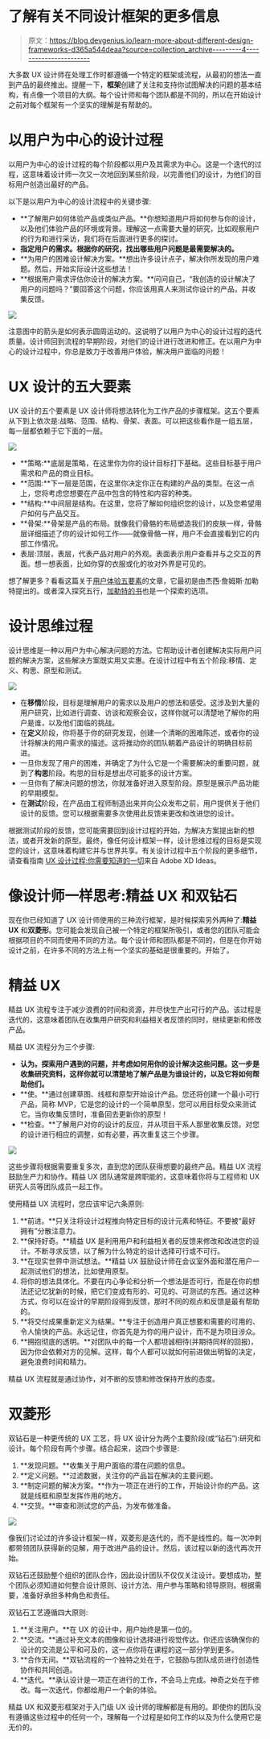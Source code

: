 # 了解有关不同设计框架的更多信息

> 原文：<https://blog.devgenius.io/learn-more-about-different-design-frameworks-d365a544deaa?source=collection_archive---------4----------------------->

大多数 UX 设计师在处理工作时都遵循一个特定的框架或流程，从最初的想法一直到产品的最终推出。提醒一下，**框架**创建了关注和支持你试图解决的问题的基本结构，有点像一个项目的大纲。每个设计师和每个团队都是不同的，所以在开始设计之前对每个框架有一个坚实的理解是有帮助的。

# 以用户为中心的设计过程

以用户为中心的设计过程的每个阶段都以用户及其需求为中心。这是一个迭代的过程，这意味着设计师一次又一次地回到某些阶段，以完善他们的设计，为他们的目标用户创造出最好的产品。

以下是以用户为中心的设计流程中的关键步骤:

*   **了解用户如何体验产品或类似产品。**你想知道用户将如何参与你的设计，以及他们体验产品的环境或背景。理解这一点需要大量的研究，比如观察用户的行为和进行采访，我们将在后面进行更多的探讨。
*   **指定用户的需求。根据你的研究，找出哪些用户问题是最需要解决的。**
*   **为用户的困难设计解决方案。**想出许多设计点子，解决你所发现的用户难题。然后，开始实际设计这些想法！
*   **根据用户需求评估你设计的解决方案。**问问自己，“我创造的设计解决了用户的问题吗？”要回答这个问题，你应该用真人来测试你设计的产品，并收集反馈。

![](img/eebb66c12d7634ae02930cc0d9f4b80c.png)

注意图中的箭头是如何表示圆周运动的。这说明了以用户为中心的设计过程的迭代质量。设计师回到流程的早期阶段，对他们的设计进行改进和修正。在以用户为中心的设计过程中，你总是致力于改善用户体验，解决用户面临的问题！

# UX 设计的五大要素

UX 设计的五个要素是 UX 设计师将想法转化为工作产品的步骤框架。这五个要素从下到上依次是:战略、范围、结构、骨架、表面。可以把这些看作是一组五层，每一层都依赖于它下面的一层。

![](img/d77744e595d7d64648290e49e6163fc0.png)

*   **策略:**底层是策略，在这里你为你的设计目标打下基础。这些目标基于用户需求和产品的商业目标。
*   **范围:**下一层是范围，在这里你决定你正在构建的产品的类型。在这一点上，您将考虑您想要在产品中包含的特性和内容的种类。
*   **结构:**中间层是结构。在这里，您将了解如何组织您的设计，以及您希望用户如何与产品交互。
*   **骨架:**骨架是产品的布局。就像我们骨骼的布局塑造我们的皮肤一样，骨骼层详细描述了你的设计如何工作——就像骨骼一样，用户不会直接看到它的内部工作情况。
*   表层:顶层，表层，代表产品对用户的外观。表面表示用户查看并与之交互的界面。想一想表面，比如你穿的衣服或化的妆对外界是可见的。

想了解更多？看看这篇关于[用户体验五要素](https://medium.com/omarelgabrys-blog/ux-a-quick-glance-about-the-5-elements-of-user-experience-part-2-a0da8798cd52)的文章，它最初是由杰西·詹姆斯·加勒特提出的。或者深入探究五行，[加勒特的书](https://www.amazon.com/Elements-User-Experience-User-Centered-Design/dp/0321683684)也是一个探索的选项。

# 设计思维过程

设计思维是一种以用户为中心解决问题的方法。它帮助设计者创建解决实际用户问题的解决方案，这些解决方案既实用又实惠。在设计过程中有五个阶段:移情、定义、构思、原型和测试。

![](img/27b44b6c978b4bf6a10587055ec38223.png)

*   在**移情**阶段，目标是理解用户的需求以及用户的想法和感受。这涉及到大量的用户研究，比如进行调查、访谈和观察会议，这样你就可以清楚地了解你的用户是谁，以及他们面临的挑战。
*   在**定义**阶段，你将基于你的研究发现，创建一个清晰的困难陈述，或者你的设计将解决的用户需求的描述。这将推动你的团队朝着产品设计的明确目标前进。
*   一旦你发现了用户的困难，并确定了为什么它是一个需要解决的重要问题，就到了**构思**阶段。构思的目标是想出尽可能多的设计方案。
*   一旦你有了解决问题的想法，你就准备好进入原型阶段。原型是展示产品功能的早期模型。
*   在**测试**阶段，在产品由工程师制造出来并向公众发布之前，用户提供关于他们设计的反馈。您可以根据需要多次使用此反馈来更改和改进您的设计。

根据测试阶段的反馈，您可能需要回到设计过程的开始，为解决方案提出新的想法，或者开发新的原型。最终，像任何设计框架一样，设计思维过程的目标是实现您的设计，这意味着构建它并与世界共享。有关设计过程中五个阶段的更多细节，请查看指南 [UX 设计过程:你需要知道的一切](https://xd.adobe.com/ideas/guides/ux-design-process-steps/)来自 Adobe XD Ideas。

# 像设计师一样思考:精益 UX 和双钻石

现在你已经知道了 UX 设计师使用的三种流行框架，是时候探索另外两种了:**精益 UX** 和**双菱形**。您可能会发现自己被一个特定的框架所吸引，或者您的团队可能会根据项目的不同而使用不同的方法。每个设计师和团队都是不同的，但是在你开始设计之前，在许多不同的方法上有一个坚实的基础是很重要的。开始了。

# 精益 UX

精益 UX 流程专注于减少浪费的时间和资源，并尽快生产出可行的产品。该过程是迭代的，这意味着团队在收集用户研究和利益相关者反馈的同时，继续更新和修改产品。

精益 UX 流程分为三个步骤:

*   **认为。探索用户遇到的问题，并考虑如何用你的设计解决这些问题。这一步是收集研究资料，这样你就可以清楚地了解产品是为谁设计的，以及它将如何帮助他们。**
*   **使。**通过创建草图、线框和原型开始设计产品。您还将创建一个最小可行产品，简称 MVP，它是您的设计的一个简单原型，您可以用目标受众来测试它。当你收集反馈时，准备回去更新你的原型！
*   **检查。**了解用户对你的设计的反应，并从项目干系人那里收集反馈。对您的设计进行相应的调整，如有必要，再次重复这三个步骤。

![](img/b7c599ab524383cdbd274c5d0d4ea353.png)

这些步骤将根据需要重复多次，直到您的团队获得想要的最终产品。精益 UX 流程鼓励生产力和协作。精益 UX 团队通常是跨职能的，这意味着你将与工程师和 UX 研究人员等团队成员一起工作。

使用精益 UX 流程时，您应该牢记六条原则:

1.  **前进。**只关注将设计过程推向特定目标的设计元素和特征。不要被“最好拥有”分散注意力。
2.  **保持好奇。**精益 UX 是利用用户和利益相关者的反馈来修改和改进您的设计。不断寻求反馈，以了解为什么特定的设计选择可行或不可行。
3.  **在现实世界中测试想法。**精益 UX 鼓励设计师在会议室外面和潜在用户一起测试他们的想法，比如使用原型。
4.  将你的想法具体化。不要在内心争论和分析一个想法是否可行，而是在你的想法还记忆犹新的时候，把它们变成有形的、可见的、可测试的东西。通过这种方式，你可以在设计的早期阶段得到反馈，那时不同的观点和反馈是最有帮助的。
5.  **将交付成果重新定义为结果。**专注于创造用户真正想要和需要的可用的、令人愉快的产品。永远记住，你首先是为你的用户设计，而不是为项目涉众。
6.  **拥抱彻底的透明。**对团队中的每一个人都坦诚相待(并期待同样的回报)，因为你会依赖对方的见解。这样，每个人都可以就如何前进做出明智的决定，避免浪费时间和精力。

精益 UX 流程就是通过协作，对不断的反馈和修改保持开放的态度。

# 双菱形

双钻石是一种更传统的 UX 工艺，将 UX 设计分为两个主要阶段(或“钻石”):研究和设计。每个阶段有两个步骤。结合起来，这四个步骤是:

1.  **发现问题。**收集关于用户面临的潜在问题的信息。
2.  **定义问题。**过滤数据，关注你的产品旨在解决的主要问题。
3.  **制定问题的解决方案。**作为一项正在进行的工作，开始设计你的产品。这就是线框和原型发挥作用的地方。
4.  **交货。**审查和测试您的产品，为发布做准备。

![](img/656932efed27aa783dd9310856383bb4.png)

像我们讨论过的许多设计框架一样，双菱形是迭代的，而不是线性的。每一次冲刺都带领团队获得新的见解，用于改进产品的设计。然后，该过程以新的迭代再次开始。

双钻石还鼓励整个组织的团队合作，因此设计团队不仅仅关注设计。要想成功，整个团队必须知道如何整合设计原则、设计方法、用户参与策略和领导原则。根据需要，准备好承担多种角色和责任。

双钻石工艺遵循四大原则:

1.  **关注用户。**在 UX 的设计中，用户始终是第一位的。
2.  **交流。**通过补充文本的图像和设计选择进行视觉传达。你还应该确保你的设计的交流是公平和可及的，这一点你将在课程的这一部分学到更多。
3.  **合作无间。**双钻流程的一个独特之处在于，它鼓励与团队成员进行创造性协作和共同创造。
4.  **迭代。**承认设计是一项正在进行的工作，不会马上完成。神奇之处在于修改。每一次迭代，你都给用户一个新的体验。

精益 UX 和双菱形框架对于入门级 UX 设计师的理解都是有用的。即使你的团队没有遵循这些过程中的任何一个，理解每一个过程是如何工作的以及为什么使用它是无价的。